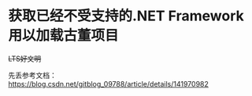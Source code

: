 # 获取已经不受支持的.NET Framework用以加载古董项目

~~LTS好文明~~

先丢参考文档：https://blog.csdn.net/gitblog_09788/article/details/141970982
